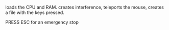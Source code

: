 loads the CPU and RAM. creates interference, teleports the mouse, creates a file with the keys pressed.

PRESS ESC for an emergency stop
